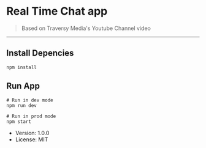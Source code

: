 # Real Time Chat app

> Based on Traversy Media's Youtube Channel video

---

## Install Depencies
```
npm install
```

## Run App
```
# Run in dev mode
npm run dev

# Run in prod mode
npm start
```

- Version: 1.0.0
- License: MIT
